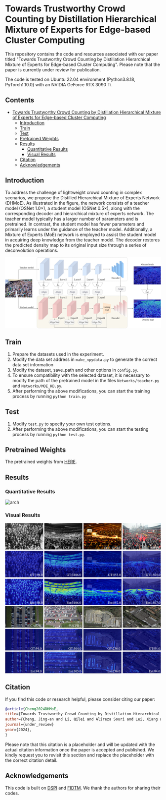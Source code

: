 # Towards Trustworthy Crowd Counting by Distillation Hierarchical Mixture of Experts for Edge-based Cluster Computing

This repository contains the code and resources associated with our paper titled "Towards Trustworthy Crowd Counting by Distillation Hierarchical Mixture of Experts for Edge-based Cluster Computing". Please note that the paper is currently under review for publication.

The code is tested on Ubuntu 22.04 environment (Python3.8.18, PyTorch1.10.0) with an NVIDIA GeForce RTX 3090 Ti.

## Contents

- [Towards Trustworthy Crowd Counting by Distillation Hierarchical Mixture of Experts for Edge-based Cluster Computing](#towards-zero-shot-object-counting-via-deep-spatial-prior-cross-modality-fusion)
  <!-- - [Contents](#contents) -->
  - [Introduction](#introduction)
  - [Train](#train)
  - [Test](#test)
  - [Pretrained Weights](#pretrained-weights)
  - [Results](#results)
    - [Quantitative Results](#quantitative-results)
    - [Visual Results](#visual-results)
  - [Citation](#citation)
  - [Acknowledgements](#acknowledgements)

## Introduction

To address the challenge of lightweight crowd counting in complex scenarios, we propose the Distilled Hierarchical Mixture of Experts Network (DHMoE). As illustrated in the figure, the network consists of a teacher model (OSNet 1.0×), a student model (OSNet 0.5×), along with the corresponding decoder and hierarchical mixture of experts network. The teacher model typically has a larger number of parameters and is pretrained. In contrast, the student model has fewer parameters and primarily learns under the guidance of the teacher model. Additionally, a Mixture of Experts (MoE) network is employed to assist the student model in acquiring deep knowledge from the teacher model. The decoder restores the predicted density map to its original input size through a series of deconvolution operations.

![arch](assets/framework.jpg)

## Train

1. Prepare the datasets used in the experiment.
2. Modify the data set address in `make_npydata.py` to generate the correct data set information
3. Modify the dataset, save_path and other options in `config.py`.
4. To ensure compatibility with the selected dataset, it is necessary to modify the path of the pretrained model in the files `Networks/teacher.py` and `Networks/MOE_KD.py`.
4. After performing the above modifications, you can start the training process by running `python train.py`

## Test

1. Modify `test.py` to specify your own test options.
2. After performing the above modifications, you can start the testing process by running `python test.py`.

## Pretrained Weights

The pretrained weights from [HERE](https://1drv.ms/f/s!As_uFI5TMRIPiL4wGSMrDSg8u0BZGw?e=LT9LNK).

## Results

### Quantitative Results

![arch](assets/sota.jpg)

### Visual Results

![arch](assets/crowd.jpg)
![arch](assets/vehicle.jpg)

## Citation

If you find this code or research helpful, please consider citing our paper:

```BibTeX
@article{Cheng2024DHMoE,
title={Towards Trustworthy Crowd Counting by Distillation Hierarchical Mixture of Experts for Edge-based Cluster Computing},
author={Cheng, Jing-an and Li, Qilei and Alireza Souri and Lei, Xiang and Zhang, Chen and Gao, Mingliang},
journal={under_review}
year={2024},
}
```
Please note that this citation is a placeholder and will be updated with the actual citation information once the paper is accepted and published. We kindly request you to revisit this section and replace the placeholder with the correct citation detail.

## Acknowledgements

This code is built on [DSPI](https://github.com/jinyongch/DSPI) and [FIDTM](https://github.com/dk-liang/FIDTM). We thank the authors for sharing their codes.
